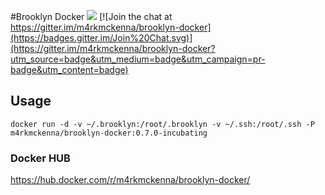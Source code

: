 #Brooklyn Docker
[![](https://badge.imagelayers.io/m4rkmckenna/brooklyn-docker:0.7.0-incubating.svg)](https://imagelayers.io/?images=m4rkmckenna/brooklyn-docker:0.7.0-incubating 'Get your own badge on imagelayers.io') [![Join the chat at https://gitter.im/m4rkmckenna/brooklyn-docker](https://badges.gitter.im/Join%20Chat.svg)](https://gitter.im/m4rkmckenna/brooklyn-docker?utm_source=badge&utm_medium=badge&utm_campaign=pr-badge&utm_content=badge)


## Usage
```
docker run -d -v ~/.brooklyn:/root/.brooklyn -v ~/.ssh:/root/.ssh -P m4rkmckenna/brooklyn-docker:0.7.0-incubating
```

### Docker HUB
https://hub.docker.com/r/m4rkmckenna/brooklyn-docker/
